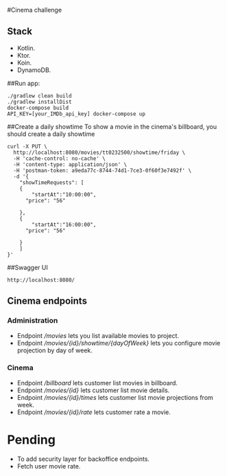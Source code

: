 #Cinema challenge

## Stack
* Kotlin.
* Ktor.
* Koin.
* DynamoDB.

##Run app:
```
./gradlew clean build
./gradlew installDist
docker-compose build
API_KEY=[your_IMDb_api_key] docker-compose up
```

##Create a daily showtime
To show a movie in the cinema's billboard, you should create a daily showtime
```
curl -X PUT \
  http://localhost:8080/movies/tt0232500/showtime/friday \
  -H 'cache-control: no-cache' \
  -H 'content-type: application/json' \
  -H 'postman-token: a9eda77c-8744-74d1-7ce3-0f60f3e7492f' \
  -d '{
    "showTimeRequests": [
    { 
        "startAt":"10:00:00",
      "price": "56"
        
    },
    { 
        "startAt":"16:00:00",
      "price": "56"
        
    }
    ]
}'
```

##Swagger UI
```
http://localhost:8080/
```

## Cinema endpoints 

### Administration
* Endpoint */movies* lets you list available movies to project.
* Endpoint */movies/{id}/showtime/{dayOfWeek}* lets you configure movie projection by day of week. 

### Cinema
* Endpoint */billboard* lets customer list movies in billboard.
* Endpoint */movies/{id}* lets customer list movie details.
* Endpoint */movies/{id}/times* lets customer list movie projections from week.
* Endpoint */movies/{id}/rate* lets customer rate a movie.

# Pending
* To add security layer for backoffice endpoints.
* Fetch user movie rate.